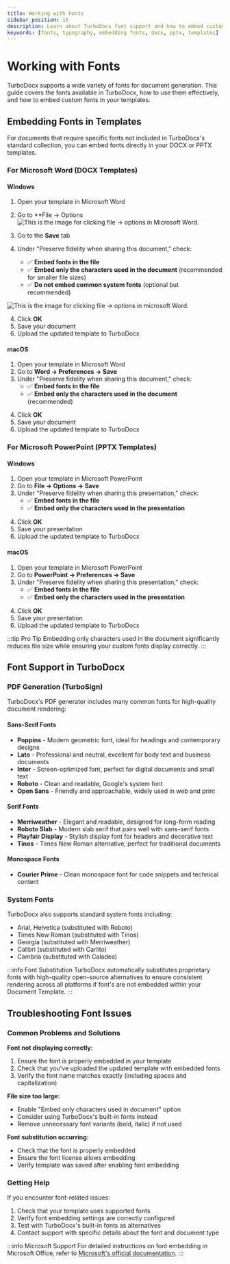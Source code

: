 ```yaml
---
title: Working with Fonts
sidebar_position: 15
description: Learn about TurboDocx font support and how to embed custom fonts in your document templates.
keywords: [fonts, typography, embedding fonts, docx, pptx, templates]
---
```


# Working with Fonts

TurboDocx supports a wide variety of fonts for document generation. This guide covers the fonts available in TurboDocx, how to use them effectively, and how to embed custom fonts in your templates.

## Embedding Fonts in Templates

For documents that require specific fonts not included in TurboDocx's standard collection, you can embed fonts directly in your DOCX or PPTX templates.

### For Microsoft Word (DOCX Templates)

#### Windows
1. Open your template in Microsoft Word
2. Go to **File → Options 
![This is the image for clicking file -> options in Microsoft Word.](/img/embedding_fonts/FileOptions.png)

3. Go to the **Save** tab
4. Under "Preserve fidelity when sharing this document," check:
   - ✅ **Embed fonts in the file**
   - ✅ **Embed only the characters used in the document** (recommended for smaller file sizes)
   - ✅ **Do not embed common system fonts** (optional but recommended)

![This is the image for clicking file -> options in microsoft Word.](/img/embedding_fonts/SaveandEmbedFontsInFile.png)

4. Click **OK**
5. Save your document
6. Upload the updated template to TurboDocx

#### macOS  
1. Open your template in Microsoft Word
2. Go to **Word → Preferences → Save**
3. Under "Preserve fidelity when sharing this document," check:
   - ✅ **Embed fonts in the file**
   - ✅ **Embed only the characters used in the document** (recommended)

<!-- insert screenshot -->

4. Click **OK** 
5. Save your document
6. Upload the updated template to TurboDocx

### For Microsoft PowerPoint (PPTX Templates)

#### Windows
1. Open your template in Microsoft PowerPoint
2. Go to **File → Options → Save**
3. Under "Preserve fidelity when sharing this presentation," check:
   - ✅ **Embed fonts in the file**
   - ✅ **Embed only the characters used in the presentation**

<!-- insert screenshot -->

4. Click **OK**
5. Save your presentation
6. Upload the updated template to TurboDocx

#### macOS
1. Open your template in Microsoft PowerPoint  
2. Go to **PowerPoint → Preferences → Save**
3. Under "Preserve fidelity when sharing this presentation," check:
   - ✅ **Embed fonts in the file**
   - ✅ **Embed only the characters used in the presentation**

<!-- insert screenshot -->

4. Click **OK**
5. Save your presentation
6. Upload the updated template to TurboDocx

:::tip Pro Tip
Embedding only characters used in the document significantly reduces file size while ensuring your custom fonts display correctly.
:::

## Font Support in TurboDocx

### PDF Generation (TurboSign)

TurboDocx's PDF generator includes many common fonts for high-quality document rendering:

#### Sans-Serif Fonts
- **Poppins** - Modern geometric font, ideal for headings and contemporary designs
- **Lato** - Professional and neutral, excellent for body text and business documents  
- **Inter** - Screen-optimized font, perfect for digital documents and small text
- **Roboto** - Clean and readable, Google's system font
- **Open Sans** - Friendly and approachable, widely used in web and print

#### Serif Fonts
- **Merriweather** - Elegant and readable, designed for long-form reading
- **Roboto Slab** - Modern slab serif that pairs well with sans-serif fonts
- **Playfair Display** - Stylish display font for headers and decorative text
- **Tinos** - Times New Roman alternative, perfect for traditional documents

#### Monospace Fonts
- **Courier Prime** - Clean monospace font for code snippets and technical content

### System Fonts

TurboDocx also supports standard system fonts including:
- Arial, Helvetica (substituted with Roboto)
- Times New Roman (substituted with Tinos)
- Georgia (substituted with Merriweather)
- Calibri (substituted with Carlito)
- Cambria (substituted with Caladea)

:::info Font Substitution
TurboDocx automatically substitutes proprietary fonts with high-quality open-source alternatives to ensure consistent rendering across all platforms if font's are not embedded within your Document Template. 
:::
 
## Troubleshooting Font Issues

### Common Problems and Solutions

**Font not displaying correctly:**
1. Ensure the font is properly embedded in your template
2. Check that you've uploaded the updated template with embedded fonts
3. Verify the font name matches exactly (including spaces and capitalization)

**File size too large:**
- Enable "Embed only characters used in document" option
- Consider using TurboDocx's built-in fonts instead
- Remove unnecessary font variants (bold, italic) if not used

**Font substitution occurring:**
- Check that the font is properly embedded
- Ensure the font license allows embedding
- Verify template was saved after enabling font embedding

### Getting Help

If you encounter font-related issues:
1. Check that your template uses supported fonts
2. Verify font embedding settings are correctly configured
3. Test with TurboDocx's built-in fonts as alternatives
4. Contact support with specific details about the font and document type

:::info Microsoft Support
For detailed instructions on font embedding in Microsoft Office, refer to [Microsoft's official documentation](https://support.microsoft.com/en-us/office/benefits-of-embedding-custom-fonts-cb3982aa-ea76-4323-b008-86670f222dbc).
:::